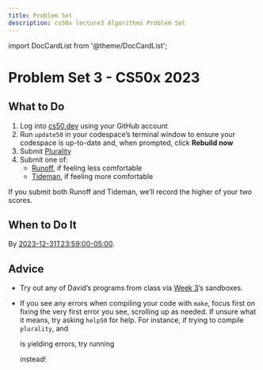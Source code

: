 ```yaml
---
title: Problem Set
description: cs50x lecture3 Algorithms Problem Set
---
```


import DocCardList from '@theme/DocCardList';

# Problem Set 3 - CS50x 2023

## What to Do

1.  Log into [cs50.dev](https://cs50.dev/) using your GitHub account
2.  Run `update50` in your codespace’s terminal window to ensure your codespace is up-to-date and, when prompted, click **Rebuild now**
3.  Submit [Plurality](plurality.md)
4.  Submit one of:
    -   [Runoff](runoff.md), if feeling less comfortable
    -   [Tideman](tideman.md), if feeling more comfortable

If you submit both Runoff and Tideman, we’ll record the higher of your two scores.

## When to Do It

By [2023-12-31T23:59:00-05:00](https://time.cs50.io/20231231T235900-0500).

## Advice

-   Try out any of David’s programs from class via [Week 3](https://cs50.harvard.edu/x/2023/weeks/3/)’s sandboxes.
-   If you see any errors when compiling your code with `make`, focus first on fixing the very first error you see, scrolling up as needed. If unsure what it means, try asking `help50` for help. For instance, if trying to compile `plurality`, and

    is yielding errors, try running

    instead!

<DocCardList />
